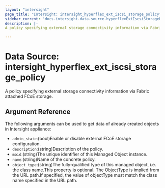 ```yaml
---
layout: "intersight"
page_title: "Intersight: intersight_hyperflex_ext_iscsi_storage_policy"
sidebar_current: "docs-intersight-data-source-hyperflexExtIscsiStoragePolicy"
description: |-
A policy specifying external storage connectivity information via Fabric attached FCoE storage.

---
```


# Data Source: intersight_hyperflex_ext_iscsi_storage_policy
A policy specifying external storage connectivity information via Fabric attached FCoE storage.

## Argument Reference
The following arguments can be used to get data of already created objects in Intersight appliance:
* `admin_state`:(bool)Enable or disable external FCoE storage configuration.
* `description`:(string)Description of the policy.
* `moid`:(string)The unique identifier of this Managed Object instance.
* `name`:(string)Name of the concrete policy.
* `object_type`:(string)The fully-qualified type of this managed object, i.e. the class name.This property is optional. The ObjectType is implied from the URL path.If specified, the value of objectType must match the class name specified in the URL path.
